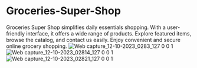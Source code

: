 # Groceries-Super-Shop
Groceries Super Shop simplifies daily essentials shopping. With a user-friendly interface, it offers a wide range of products. Explore featured items, browse the catalog, and contact us easily. Enjoy convenient and secure online grocery shopping.
![Web capture_12-10-2023_0283_127 0 0 1](https://github.com/AbuAlSaeidRajon/Groceries-Super-Shop/assets/129788597/8d9a24f9-9ad8-4d88-9381-3fa279e17b3a)
![Web capture_12-10-2023_02814_127 0 0 1](https://github.com/AbuAlSaeidRajon/Groceries-Super-Shop/assets/129788597/7d7bc230-227a-4000-b56f-7cf6cf27035d)
![Web capture_12-10-2023_02821_127 0 0 1](https://github.com/AbuAlSaeidRajon/Groceries-Super-Shop/assets/129788597/38456e35-d8e0-48c6-b7f0-66a4145659b4)
